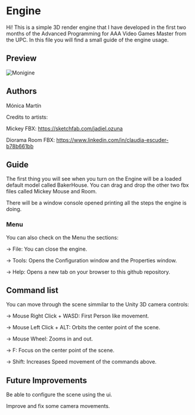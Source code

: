 # Engine

Hi! This is a simple 3D render engine that I have developed in the first two months of the Advanced Programming for AAA Video Games Master from the UPC. In this file you will find a small guide of the engine usage.

## Preview

![Monigine](https://user-images.githubusercontent.com/6739717/145279432-f0b856c5-9ec5-4178-a69b-9e0b283566ae.PNG)

## Authors

Mónica Martín

Credits to artists:

Mickey FBX: https://sketchfab.com/jadiel.ozuna

Diorama Room FBX: https://www.linkedin.com/in/claudia-escuder-b78b661bb

## Guide

The first thing you will see when you turn on the Engine will be a loaded default model called BakerHouse. You can drag and drop the other two fbx files called Mickey Mouse and Room.

There will be a window console opened printing all the steps the engine is doing. 

### Menu
You can also check on the Menu the sections:

-> File: You can close the engine.

-> Tools: Opens the Configuration window and the Properties window.

-> Help: Opens a new tab on your browser to this github repository.

## Command list

You can move through the scene simmilar to the Unity 3D camera controls:

-> Mouse Right Click + WASD: First Person like movement.

-> Mouse Left Click + ALT: Orbits the center point of the scene.

-> Mouse Wheel: Zooms in and out.

-> F: Focus on the center point of the scene.

-> Shift: Increases Speed movement of the commands above.


## Future Improvements 
Be able to configure the scene using the ui.

Improve and fix some camera movements.


